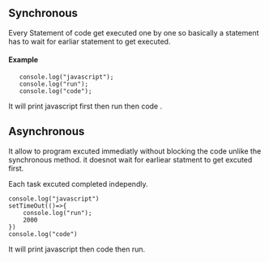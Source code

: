 <h2>Synchronous</h2>
<p>Every Statement of code get executed one by one so basically a statement has to wait for earliar statement to get executed.<p>
 <h4>Example</h4>
 
 ```
    console.log("javascript");
    console.log("run");
    console.log("code");
  ```
  <p>It will print javascript first then run then code .<p>
 
  <h2>Asynchronous</h2>
  <p>It allow to program excuted immediatly without blocking the code unlike the synchronous method. it doesnot wait for earliear statment to get excuted first. </p>
  <p>Each task excuted completed independly.</p>
  
  ```
  console.log("javascript")
  setTimeOut(()=>{
      console.log("run");
      2000
  })
  console.log("code")
  
  ```
  <p>It will print javascript then code then run. </p>
  
  
  
